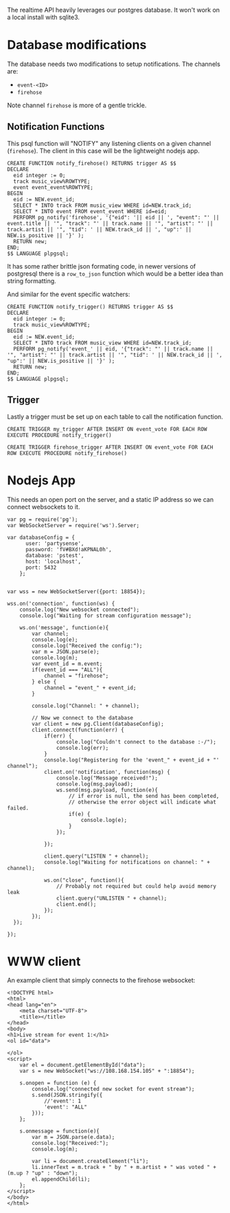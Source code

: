 
The realtime API heavily leverages our postgres database. It won't work on a local install with sqlite3.





# Database modifications

The database needs two modifications to setup notifications. The channels are:
- `event-<ID>`
- `firehose`

Note channel `firehose` is more of a gentle trickle.


## Notification Functions

This psql function will "NOTIFY" any listening clients on a given channel (`firehose`). The client in this case will be the lightweight nodejs app.
    
    CREATE FUNCTION notify_firehose() RETURNS trigger AS $$
    DECLARE
      eid integer := 0;
      track music_view%ROWTYPE;
      event event_event%ROWTYPE;
    BEGIN
      eid := NEW.event_id;
      SELECT * INTO track FROM music_view WHERE id=NEW.track_id;
      SELECT * INTO event FROM event_event WHERE id=eid;
      PERFORM pg_notify('firehose', '{"eid": '|| eid || ', "event": "' || event.title || '", "track": "' || track.name || '", "artist": "' || track.artist || '", "tid": ' || NEW.track_id || ', "up":' || NEW.is_positive || '}' );
      RETURN new;
    END;
    $$ LANGUAGE plpgsql;

It has some rather brittle json formating code, in newer versions of postgresql there is a `row_to_json` function which
would be a better idea than string formatting.

And similar for the event specific watchers:

    CREATE FUNCTION notify_trigger() RETURNS trigger AS $$
    DECLARE
      eid integer := 0;
      track music_view%ROWTYPE;
    BEGIN
      eid := NEW.event_id;
      SELECT * INTO track FROM music_view WHERE id=NEW.track_id;
      PERFORM pg_notify('event_' || eid, '{"track": "' || track.name || '", "artist": "' || track.artist || '", "tid": ' || NEW.track_id || ', "up":' || NEW.is_positive || '}' );
      RETURN new;
    END;
    $$ LANGUAGE plpgsql;


## Trigger

Lastly a trigger must be set up on each table to call the notification function.

    CREATE TRIGGER my_trigger AFTER INSERT ON event_vote FOR EACH ROW EXECUTE PROCEDURE notify_trigger()
    
    CREATE TRIGGER firehose_trigger AFTER INSERT ON event_vote FOR EACH ROW EXECUTE PROCEDURE notify_firehose()

# Nodejs App

This needs an open port on the server, and a static IP address so we can connect websockets to it.


    var pg = require('pg');
    var WebSocketServer = require('ws').Server;
    
    var databaseConfig = {
          user: 'partysense',
          password: 'fV#BXd!aKPNAL0h',
          database: 'pstest',
          host: 'localhost',
          port: 5432
        };
    
    
    var wss = new WebSocketServer({port: 18854});
    
    wss.on('connection', function(ws) {
        console.log("New websocket connected");
        console.log("Waiting for stream configuration message");
    
        ws.on('message', function(e){
            var channel;
            console.log(e);
            console.log("Received the config:");
            var m = JSON.parse(e);
            console.log(m);
            var event_id = m.event;
            if(event_id === "ALL"){
                channel = "firehose";
            } else {
                channel = "event_" + event_id;
            }
    
            console.log("Channel: " + channel);
    
            // Now we connect to the database
            var client = new pg.Client(databaseConfig);
            client.connect(function(err) {
                if(err) {
                    console.log("Couldn't connect to the database :-/");
                    console.log(err);
                }
                console.log("Registering for the 'event_" + event_id + "' channel");
                client.on('notification', function(msg) {
                    console.log("Message received!");
                    console.log(msg.payload);
                    ws.send(msg.payload, function(e){
                        // if error is null, the send has been completed,
                        // otherwise the error object will indicate what failed.
                        if(e) {
                            console.log(e);
                        }
                    });
    
                });
    
                client.query("LISTEN " + channel);
                console.log("Waiting for notifications on channel: " + channel);
    
                ws.on("close", function(){
                    // Probably not required but could help avoid memory leak
                    client.query("UNLISTEN " + channel);
                    client.end();
                });
            });
      });
    
    });
    
# WWW client

An example client that simply connects to the firehose websocket:
    
    <!DOCTYPE html>
    <html>
    <head lang="en">
        <meta charset="UTF-8">
        <title></title>
    </head>
    <body>
    <h1>Live stream for event 1:</h1>
    <ol id="data">
    
    </ol>
    <script>
        var el = document.getElementById("data");
        var s = new WebSocket("ws://108.168.154.105" + ":18854");
    
        s.onopen = function (e) {
            console.log("connected new socket for event stream");
            s.send(JSON.stringify({
                //'event': 1
                'event': "ALL"
            }));
        };
    
        s.onmessage = function(e){
            var m = JSON.parse(e.data);
            console.log("Received:");
            console.log(m);
    
            var li = document.createElement("li");
            li.innerText = m.track + " by " + m.artist + " was voted " + (m.up ? "up" : "down");
            el.appendChild(li);
        };
    </script>
    </body>
    </html>